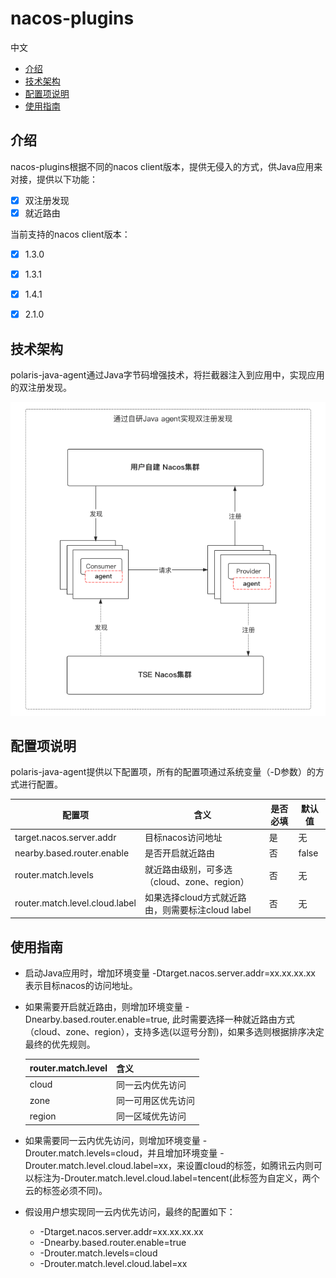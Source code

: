 # nacos-plugins

 中文

- [介绍](#介绍)
- [技术架构](#技术架构)
- [配置项说明](#配置项说明)
- [使用指南](#使用指南)

## 介绍

nacos-plugins根据不同的nacos client版本，提供无侵入的方式，供Java应用来对接，提供以下功能：

- [x] 双注册发现
- [x] 就近路由

当前支持的nacos client版本：

- [x] 1.3.0
- [x] 1.3.1
- [x] 1.4.1
- [x] 2.1.0


## 技术架构

polaris-java-agent通过Java字节码增强技术，将拦截器注入到应用中，实现应用的双注册发现。

![](pic/nacos-double-registry.png)

## 配置项说明

polaris-java-agent提供以下配置项，所有的配置项通过系统变量（-D参数）的方式进行配置。

| 配置项                            | 含义                     | 是否必填 | 默认值  |
| --------------------------------- | ------------------------ | -------- | ------- |
| target.nacos.server.addr          | 目标nacos访问地址           | 是       | 无 |
| nearby.based.router.enable        | 是否开启就近路由         | 否       | false      |
| router.match.levels               | 就近路由级别，可多选（cloud、zone、region） | 否       | 无      |
| router.match.level.cloud.label    | 如果选择cloud方式就近路由，则需要标注cloud label  | 否       | 无       |


## 使用指南

- 启动Java应用时，增加环境变量 -Dtarget.nacos.server.addr=xx.xx.xx.xx 表示目标nacos的访问地址。
- 如果需要开启就近路由，则增加环境变量 -Dnearby.based.router.enable=true, 此时需要选择一种就近路由方式（cloud、zone、region），支持多选(以逗号分割)，如果多选则根据排序决定最终的优先规则。

    | router.match.level   | 含义                     |
    | -------------------- | ------------------------ | 
    | cloud                | 同一云内优先访问          | 
    | zone                 | 同一可用区优先访问         | 
    | region               | 同一区域优先访问 |
- 如果需要同一云内优先访问，则增加环境变量 -Drouter.match.levels=cloud，并且增加环境变量 -Drouter.match.level.cloud.label=xx，来设置cloud的标签，如腾讯云内则可以标注为-Drouter.match.level.cloud.label=tencent(此标签为自定义，两个云的标签必须不同)。
- 假设用户想实现同一云内优先访问，最终的配置如下：
    - -Dtarget.nacos.server.addr=xx.xx.xx.xx
    - -Dnearby.based.router.enable=true
    - -Drouter.match.levels=cloud
    - -Drouter.match.level.cloud.label=xx